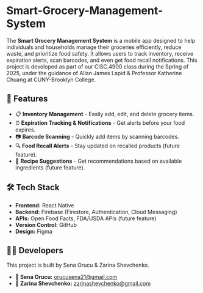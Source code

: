 # Smart-Grocery-Management-System

The **Smart Grocery Management System** is a mobile app designed to help individuals and households manage their groceries efficiently, reduce waste, and prioritize food safety. It allows users to track inventory, receive expiration alerts, scan barcodes, and even get food recall notifications. This project is developed as part of our CISC.4900 class during the Spring of 2025, under the guidance of Allan James Lapid & Professor Katherine Chuang at CUNY-Brooklyn College.

## 🚀 Features
- 📋 **Inventory Management** - Easily add, edit, and delete grocery items.
- ⏰ **Expiration Tracking & Notifications** - Get alerts before your food expires.
- 📷 **Barcode Scanning** - Quickly add items by scanning barcodes.
- 🔍 **Food Recall Alerts** - Stay updated on recalled products (future feature).
- 📝 **Recipe Suggestions** - Get recommendations based on available ingredients (future feature).

## 🛠️ Tech Stack
- **Frontend:** React Native
- **Backend:** Firebase (Firestore, Authentication, Cloud Messaging)
- **APIs:** Open Food Facts, FDA/USDA APIs (future feature)
- **Version Control:** GitHub
- **Design:** Figma

## 👩‍💻 Developers

This project is built by Sena Orucu & Zarina Shevchenko.

- **📧 Sena Orucu:** orucusena21@gmail.com
- **📧 Zarina Shevchenko:** zarinashevchenko@gmail.com
